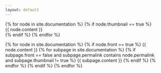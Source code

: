 ```yaml
---
layout: default
---
```


<div class="thumbnails-content row">
{% for node in site.documentation %}
{% if node.thumbnail == true %}
<div class="col-sm-5 thumbnail">{{ node.content }} </div>
{% endif %}
{% endfor %}
</div>




{% for node in site.documentation %}
  {% if node.front == true %}
  {{ node.content }}
  {% for subpage in site.documentation %}
  {% if subpage.front == false and subpage.permalink contains node.permalink and subpage.thumbnail != true %}
  {{ subpage.content }}
  {% endif %}
  {% endfor %}
  {% endif %}
{% endfor %}

